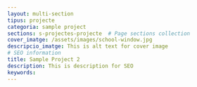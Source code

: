 ```yaml
---
layout: multi-section
tipus: projecte
categoria: sample project
sections: s-projectes-projecte  # Page sections collection
cover_imatge: /assets/images/school-window.jpg
descripcio_imatge: This is alt text for cover image
# SEO information
title: Sample Project 2
description: This is description for SEO
keywords:
---
```

